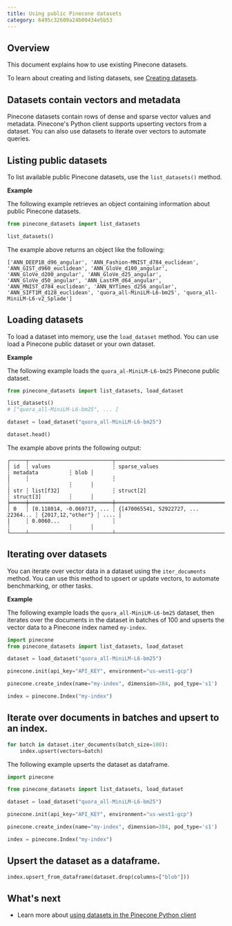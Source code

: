```yaml
---
title: Using public Pinecone datasets
category: 6495c32609a24b00434e5b53
---
```


## Overview

This document explains how to use existing Pinecone datasets.

To learn about creating and listing datasets, see [Creating datasets](creating-datasets).

## Datasets contain vectors and metadata

Pinecone datasets contain rows of dense and sparse vector values and metadata. Pinecone's Python client supports upserting vectors from a dataset. You can also use datasets to iterate over vectors to automate queries.

## Listing public datasets

To list available public Pinecone datasets, use the `list_datasets()` method.

**Example**

The following example retrieves an object containing information about public Pinecone datasets.

```python
from pinecone_datasets import list_datasets

list_datasets()
```

The example above returns an object like the following:

```shell
['ANN_DEEP1B_d96_angular', 'ANN_Fashion-MNIST_d784_euclidean', 'ANN_GIST_d960_euclidean', 'ANN_GloVe_d100_angular', 'ANN_GloVe_d200_angular', 'ANN_GloVe_d25_angular', 'ANN_GloVe_d50_angular', 'ANN_LastFM_d64_angular', 'ANN_MNIST_d784_euclidean', 'ANN_NYTimes_d256_angular', 'ANN_SIFT1M_d128_euclidean', 'quora_all-MiniLM-L6-bm25', 'quora_all-MiniLM-L6-v2_Splade']
```

## Loading datasets

To load a dataset into memory, use the `load_dataset` method. You can use load a Pinecone public dataset or your own dataset.

**Example**

The following example loads the `quora_al-MiniLM-L6-bm25` Pinecone public dataset.

```python
from pinecone_datasets import list_datasets, load_dataset

list_datasets()
# ["quora_all-MiniLM-L6-bm25", ... ]

dataset = load_dataset("quora_all-MiniLM-L6-bm25")

dataset.head()
```

The example above prints the following output:

```shell
┌─────┬───────────────────────────┬─────────────────────────────────────┬───────────────────┬──────┐
│ id  ┆ values                    ┆ sparse_values                       ┆ metadata          ┆ blob │
│     ┆                           ┆                                     ┆                   ┆      │
│ str ┆ list[f32]                 ┆ struct[2]                           ┆ struct[3]         ┆      │
╞═════╪═══════════════════════════╪═════════════════════════════════════╪═══════════════════╪══════╡
│ 0   ┆ [0.118014, -0.069717, ... ┆ {[470065541, 52922727, ... 22364... ┆ {2017,12,"other"} ┆ .... │
│     ┆ 0.0060...                 ┆                                     ┆                   ┆      │
└─────┴───────────────────────────┴─────────────────────────────────────┴───────────────────┴──────┘
```

## Iterating over datasets

You can iterate over vector data in a dataset using the `iter_documents` method. You can use this method to upsert or update vectors, to automate benchmarking, or other tasks.

**Example**

The following example loads the `quora_all-MiniLM-L6-bm25` dataset, then iterates over the documents in the dataset in batches of 100 and upserts the vector data to a Pinecone index named `my-index`.

```python
import pinecone
from pinecone_datasets import list_datasets, load_dataset

dataset = load_dataset("quora_all-MiniLM-L6-bm25")

pinecone.init(api_key="API_KEY", environment="us-west1-gcp")

pinecone.create_index(name="my-index", dimension=384, pod_type='s1')

index = pinecone.Index("my-index")
```

## Iterate over documents in batches and upsert to an index.

```python
for batch in dataset.iter_documents(batch_size=100):
    index.upsert(vectors=batch)
```

The following example upserts the dataset as dataframe.

```python
import pinecone

from pinecone_datasets import list_datasets, load_dataset

dataset = load_dataset("quora_all-MiniLM-L6-bm25")

pinecone.init(api_key="API_KEY", environment="us-west1-gcp")

pinecone.create_index(name="my-index", dimension=384, pod_type='s1')

index = pinecone.Index("my-index")
```

## Upsert the dataset as a dataframe.

```python
index.upsert_from_dataframe(dataset.drop(columns=["blob"]))
```


## What's next 

* Learn more about [using datasets in the Pinecone Python client](https://pinecone-io.github.io/pinecone-datasets/pinecone_datasets.html)

